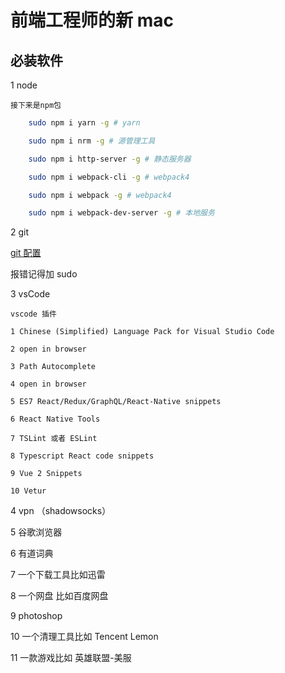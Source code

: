 # 前端工程师的新 mac


## 必装软件

1 node

    接下来是npm包
```bash
    sudo npm i yarn -g # yarn

    sudo npm i nrm -g # 源管理工具

    sudo npm i http-server -g # 静态服务器

    sudo npm i webpack-cli -g # webpack4

    sudo npm i webpack -g # webpack4

    sudo npm i webpack-dev-server -g # 本地服务
```
2 git

[git 配置](https://github.com/PsChina/angularJS/blob/master/1-git/1.git%E7%9A%84%E9%85%8D%E7%BD%AE%E5%92%8C%E5%B8%B8%E7%94%A8%E5%91%BD%E4%BB%A4.md)

报错记得加 sudo

3 vsCode

    vscode 插件

    1 Chinese (Simplified) Language Pack for Visual Studio Code

    2 open in browser

    3 Path Autocomplete

    4 open in browser 

    5 ES7 React/Redux/GraphQL/React-Native snippets

    6 React Native Tools

    7 TSLint 或者 ESLint

    8 Typescript React code snippets

    9 Vue 2 Snippets

    10 Vetur



4 vpn （shadowsocks）

5 谷歌浏览器

6 有道词典

7 一个下载工具比如迅雷 

8 一个网盘 比如百度网盘

9 photoshop

10 一个清理工具比如 Tencent Lemon

11 一款游戏比如 英雄联盟-美服


